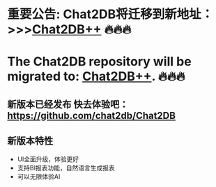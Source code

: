 # 重要公告: Chat2DB将迁移到新地址：>>>[Chat2DB++](https://github.com/chat2db/Chat2DB) 🔥🔥🔥
# The Chat2DB repository will be migrated to: [Chat2DB++](https://github.com/chat2db/Chat2DB). 🔥🔥🔥

## 新版本已经发布 快去体验吧：https://github.com/chat2db/Chat2DB
## 新版本特性
-  UI全面升级，体验更好
-  支持BI报表功能，自然语言生成报表
-  可以无限体验AI




